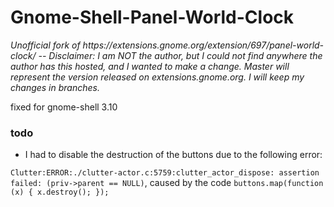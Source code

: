 Gnome-Shell-Panel-World-Clock
=============================
<i>
Unofficial fork of https://extensions.gnome.org/extension/697/panel-world-clock/ -- Disclaimer: I am NOT the author, but I could not find anywhere the author has this hosted, and I wanted to make a change. Master will represent the version released on extensions.gnome.org. I will keep my changes in branches.
</i>

fixed for gnome-shell 3.10

### todo
  * I had to disable the destruction of the buttons due to the following error:
 
  ``Clutter:ERROR:./clutter-actor.c:5759:clutter_actor_dispose: assertion failed: (priv->parent == NULL)``, 
caused by the code
  ``
  buttons.map(function (x) {
    x.destroy();
  });
  ``
